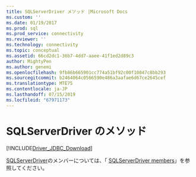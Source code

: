 ```yaml
---
title: SQLServerDriver メソッド |Microsoft Docs
ms.custom: ''
ms.date: 01/19/2017
ms.prod: sql
ms.prod_service: connectivity
ms.reviewer: ''
ms.technology: connectivity
ms.topic: conceptual
ms.assetid: 66cd2dc1-36b7-4dd7-aaee-41f1ed2d89c3
author: MightyPen
ms.author: genemi
ms.openlocfilehash: 9fb86b665901cc774a51bf92c00f10847c8bb293
ms.sourcegitcommit: b2464064c0566590e486a3aafae6d67ce2645cef
ms.translationtype: MTE75
ms.contentlocale: ja-JP
ms.lasthandoff: 07/15/2019
ms.locfileid: "67971173"
---
```

# <a name="sqlserverdriver-methods"></a>SQLServerDriver のメソッド
[!INCLUDE[Driver_JDBC_Download](../../../includes/driver_jdbc_download.md)]

  [SQLServerDriver](../../../connect/jdbc/reference/sqlserverdriver-class.md)のメンバーについては、「 [SQLServerDriver members](../../../connect/jdbc/reference/sqlserverdriver-members.md)」を参照してください。  
  
  
